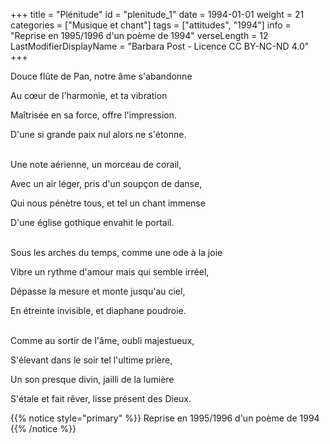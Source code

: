 +++
title = "Plénitude"
id = "plenitude_1"
date = 1994-01-01
weight = 21
categories = ["Musique et chant"]
tags = ["attitudes", "1994"]
info = "Reprise en 1995/1996 d'un poème de 1994"
verseLength = 12
LastModifierDisplayName = "Barbara Post - Licence CC BY-NC-ND 4.0"
+++

Douce flûte de Pan, notre âme s'abandonne

Au cœur de l'harmonie, et ta vibration

Maîtrisée en sa force, offre l'impression.

D'une si grande paix nul alors ne s'étonne.

 \
Une note aérienne, un morceau de corail,

Avec un air léger, pris d'un soupçon de danse,

Qui nous pénètre tous, et tel un chant immense

D'une église gothique envahit le portail.

 \
Sous les arches du temps, comme une ode à la joie

Vibre un rythme d'amour mais qui semble irréel,

Dépasse la mesure et monte jusqu'au ciel,

En étreinte invisible, et diaphane poudroie.

 \
Comme au sortir de l'âme, oubli majestueux,

S'élevant dans le soir tel l'ultime prière,

Un son presque divin, jailli de la lumière

S'étale et fait rêver, lisse présent des Dieux.

{{% notice style="primary" %}}
Reprise en 1995/1996 d'un poème de 1994
{{% /notice %}}
